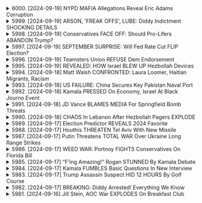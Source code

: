 <details>
<summary>6000. [2024-09-19] NYPD MAFIA Allegations Reveal Eric Adams Corruption</summary><br>

<a href="https://www.youtube.com/watch?v=UyU8vJWJ84A" target="_blank">
    <img src="https://img.youtube.com/vi/UyU8vJWJ84A/maxresdefault.jpg" 
        alt="[Youtube]" width="200">
</a>

# NYPD MAFIA Allegations Reveal Eric Adams Corruption

## 纽约地铁枪击事件及相关问题分析 - 总结要点

以下是对上述文字的简洁、客观总结，采用分段列点格式：

**一、事件概要：**

*   于布鲁克伦地铁站发生枪击事件，警方正在调查现场及武器（最初报告称现场移除一把刀，后续承认是两把不同的刀）。
*   事件引发对 NYPD 工作效率、信息披露及整体表现的讨论。

**二、核心议题：**

*   **纽约市警察部 (NYPD) 的问题：**
    *   缺乏经验和训练：许多警察年龄年轻（20岁出头），训练和教育不足，缺乏应对紧急情况的能力。
    *   沟通及信息披露：警方关于现场武器的信息存在矛盾，引发对透明度的质疑。
    *   训练和提升需求：呼吁参考德国警队的模式，加强训练和教育，提升整体素质。

*   **精神健康问题：**
    *   美国精神疾病患者得不到有效治愈，是引发暴力事件的重要因素。
    *   呼吁增加对精神卫生服务的支持和基础设施建设，包括提供长期住宿、药物治疗和复建设施的长期措施，而非仅依赖治安力量。

* **系统性问题**:
    *   美国的社会暴力等级居高不下，与其它发达国家有明显差异。
    *   缺乏经验的警员被派往陌生社区，加剧了其心理压力及应对能力不足的问题。
    *   缺乏有效的系统配合，导致类似事件频发，安全隐患巨大。

**三、观点与分析：**

*   该事件是一个多重问题相互交织的体现，包括警务系统、公共卫生、社会福利等。
*   仅依靠警力无法有效解决核心问题，需要系统性、全面的解决方案。
*   加强 NYPD 的训练和教育是必要的，但不能忽略社会问题和公共卫生。
*   加强对精神疾病患者的关注和支援是解决社会暴力问题的重要环节。

**四、总结**:

事件揭示了纽约市乃至整个美国面临的复杂社会问题。解决这些问题需要长期、系统性的努力，从加强警力培训、完善公共卫生服务到改善社会福利体系，多管齐下才有可能真正降低暴力发生率。
</details>

<details>
<summary>5999. [2024-09-19] ARSON, 'FREAK OFFS', LUBE: Diddy Indictment SHOCKING DETAILS</summary><br>

<a href="https://www.youtube.com/watch?v=FogosXDpu3c" target="_blank">
    <img src="https://img.youtube.com/vi/FogosXDpu3c/maxresdefault.jpg" 
        alt="[Youtube]" width="200">
</a>

# ARSON, 'FREAK OFFS', LUBE: Diddy Indictment SHOCKING DETAILS

以下是這篇文章的重點整理，以客觀且正式的用語呈現：

**一、案件概要及指控**

*   **指控對象：** 音樂產業大亨肖恩·“迪迪”·康姆斯 (Sean "Diddy" Combs)。
*   **指控內容：** 包括販毒、性交易、強迫、敲詐勒索以及參與跨國犯罪組織，該組織被稱作“Colm's Enterprise (コルムズ・エンタープライズ)”
*   **逮捕與起訴：** 康姆斯已遭逮捕並提出刑事指控，目前正在接受調查。

**二、主要證據與指控細節**

*   **“Freakoff (フリークオフ)”活動：** 指控康姆茲組織秘密活動，涉及多名女性，存在性侵犯，精神虐待，以及強制參與的行為。
*   **犯罪組織參與：** 康姆斯被指控作為犯罪組織的核心人物，參與性交易、販毒等非法活動。
*   **強迫與敲詐勒索：** 康姆斯被指控利用權勢脅迫受害者，並以勒索手段控制其行為。
*  **證據收集：** 聯邦調查人員從康姆斯住處搜查到大量影像資料，認為該影片有證據顯示康姆斯所涉嫌罪行。

**三、案件可能的法律影響與相關討論**

*   **共同犯罪：** 案件涉及多人參與，存在確定共同犯罪者的可能性，包括康姆斯的員工。
*   **受害者保護：** 保護受害者是案件處理的重點，需要確保受害者得到保護和支持。
* **司法交易：** 業界人士預測康姆斯有機會與政府達成司法交易，以換取減刑或避免入獄。
* **其他涉案名人：** 隨著調查深入，可能會有更多名人被牽連其中。

**四、名人反應與輿論**

*   **社交媒體反應：** 一些名人，如50 Cent和Drew Barrymore，對事件發表了看法；而Charlemagne de God也對事件提供了他的見解。
*   **公共觀點：** 公眾對案件的關注度高，社會對娛樂圈的道德問題和權力濫用表示擔憂。

**五、案件關注點**

*   **指控的有效性：** 檢方能否提供證據證明康姆斯所涉嫌的罪行。
*   **案件的法律進程：** 案件的定罪和量刑。
*   **對娛樂產業的影響：** 娛樂產業如何應對權力濫用和道德問題。
</details>

<details>
<summary>5998. [2024-09-19] Conservatives FACE OFF: Should Pro-Lifers ABANDON Trump?</summary><br>

<a href="https://www.youtube.com/watch?v=DY2gAJCuKP8" target="_blank">
    <img src="https://img.youtube.com/vi/DY2gAJCuKP8/maxresdefault.jpg" 
        alt="[Youtube]" width="200">
</a>

# Conservatives FACE OFF: Should Pro-Lifers ABANDON Trump?

## 節目重點整理：關於美國總統大選與生命倫理議題

本段內容為節目訪談，內容聚焦美國總統選舉中，與生命倫理議題相關的討論。整理如下：

**一、 對特朗普總統立場的反思與挑戰**

*   **政策轉變：** 近期特朗普總統在其政策立場上出現了明顯轉變，例如：支持以全國稅金資助體外受精、對墮胎藥的存取態度、以及淡化共和黨綱領中關於生命議題的立場。這些轉變與其以往的立場有所不同。
*   **選民的責任：** 訪談者認為，選民（尤其是生命議題支持者）有責任公開表達對這些政策轉變的不滿，並向特朗普總統施加壓力。
*   **投票策略的考量：** 訪談者提出一種觀點，認為如果選民在 primaries 時表現出強大的力量，這將鼓勵候選人傾聽他們的意見，並在總選舉中採取更符合其價值觀的立場。

**二、  共和黨在生命倫理議題上的權力平衡**

*   **預選的重要性:** 訪談者強調，共和黨在 primaries (初選) 階段展現力量才是關鍵，而非總選舉時期才考慮抵制投票。這體現了利用選舉過程影響候選人政策的策略。
*   **政治現實主義與妥協：**  節目討論到，政治運動在追求理想目標時，需要考慮社會現實和選民的接受度，完全堅持理想主義可能會導致更嚴重的政治孤立。
*   **歷史教訓：** 訪談者引用了奧巴馬時期「小姊妹會」的案例，提醒人們即使是看似溫和的政府，也可能在生命和宗教自由等問題上採取侵犯良心的政策。

**三、 關於選民策略及共和黨綱領**

*   **生命議題支持者的挑戰：**  訪談者提問，如果共和黨總統持續偏離生命倫理議題，生命議題支持者是否會失去其在 party 內部的權力。
*   **共和黨綱領的變化：**  節目指出，共和黨全國委員會（RNC）的綱領中，原本關於生命倫理的表述被顯著淡化，這令人擔憂。
*   **墮胎議題的定義：**  討論中涉及了「謀殺」的定義及其適用的州際差異，以及對於「生命」的價值觀的差異。

**四、  關於選民的行動呼籲**

*   **積極發聲的重要性：** 節目強調理論（在議題上）的生命倫理議題支持者有責任公開表達其立場，向政治家施加影響。 
*   **權益維護：** 鼓勵選民在 primaries 的時候，展現其力量以便影響候選人，維護其理念與價值觀。
*   **關注政策轉變：** 強調選民務必關注候選人及其政策的變化，並採取相應的行動。

總體而言，節目探討了美國總統選舉中生命倫理議題所面臨的挑戰和策略，強調了選民積極發聲、維護自身權益的重要性。
</details>

<details>
<summary>5997. [2024-09-19] SEPTEMBER SURPRISE: Will Fed Rate Cut FLIP Election?</summary><br>

<a href="https://www.youtube.com/watch?v=ulY65yw7JL4" target="_blank">
    <img src="https://img.youtube.com/vi/ulY65yw7JL4/maxresdefault.jpg" 
        alt="[Youtube]" width="200">
</a>

# SEPTEMBER SURPRISE: Will Fed Rate Cut FLIP Election?

## Breaking Points 對話重點摘要 (稅收、藥價議題)

以下為對話內容整理之重點，依議題分組，以條列式呈現：

**一、 稅務議題 (稅收減免與州別稅收政策)**

*   **鹽金稅(SALT)**: 美國共和黨傾向反對廢除鹽金稅上限，認為其有利於民主黨核心州的居民。對共和黨而言，維持現狀是種政治操作，因為他們認為對藍州課稅沒問題。
*   **州別稅收差異**:  重點在於共和黨不關心給予鹽金稅減免（對藍州幫助大），更著重於藥價控制。

**二、 處方藥價格控制**

*   **現行藥價政策**: 美國政府目前僅能為 Medicare 採購的前十種藥品進行價格協商，對於其他藥品則無法直接協商議價。藍十字藍盾等保險公司可協商議價，政府目前無法。
*   **藥價問題根源**: 強調儘管現行機制已有改善，但成效有限，仍有許多問題。美國藥價相較其他國家過高，而這些製藥公司的研究開發多受益於聯邦政府資助。
*   **藥品研究開發**:  製藥公司多以改良舊藥或探索高利潤的藥品，而非真正投入於新藥開發或攻克不治之症。
*   **政府角色**: 聯邦政府在藥品研究開發中扮演重要角色，但現行政策未能有效保障民眾獲得合理藥價。
*   **現行政策的不足**:  現行政策只允許針對購買數量最多的前十種藥品進行價格協商。應拓展到所有藥品。
*   **改革必要性**: 藥價高昂，許多藥品研究受益於聯邦政府的資金支持。美國的藥價相較於其他國家而言，是一個巨大的負擔。

**三、 關於共和黨的主要戰鬥預測**

*   **主要戰鬥點**: 預測美國在下任政府中將面臨稅收、藥價等爭議性議題的戰鬥。藥價問題，預計將比鹽金稅問題更重要。
*    **藥價優先**: 共和黨可能優先考慮藥價政策，而非鹽金稅減免。

**四、製藥公司與研究**

*   **研究資金**: 製藥公司在很大程度上依賴聯邦資金進行藥品研究。
*   **市場策略**: 製藥公司可能投入資金改進有利可圖的藥品，而不是開發新藥。
*   **專利延長**: 製藥企業可能通過改變劑量或給藥方式來延長藥物的專利期限。

**總結**:

本次對話重點關切美國的稅收政策、藥價問題和潛在的政治鬥爭。評論員預測藥價控制將成為重要的政治議題，共和黨可能將優先考慮此，並指出美國的藥價相較於其他國家過高，以及政府在藥品研究開發中扮演的角色。
</details>

<details>
<summary>5996. [2024-09-19] Teamsters Union REFUSE Dem Endorsement</summary><br>

<a href="https://www.youtube.com/watch?v=oSRiqiIJK18" target="_blank">
    <img src="https://img.youtube.com/vi/oSRiqiIJK18/maxresdefault.jpg" 
        alt="[Youtube]" width="200">
</a>

# Teamsters Union REFUSE Dem Endorsement

## 文章重點摘要

以下是針對文章內容的重點摘要，採用正式用語並以小節作歸納，採用條列式格式：

**一、 勞工聯盟的政治立場轉變**

*   **歷史性轉變：** 長達五、六十年來，國際卡車運輸隊伍工會(Teamsters)一向支持民主黨。此次該工會未支持民主黨，是一項歷史性事件。
*   **特朗普的態度：** 特朗普對此表示榮幸，並聲稱自己過去得到許多卡車司機的支持，並在過去選舉中獲得他們的青睞。
*   **政治影響：**勞工聯盟不再自動支持某黨派，此舉可能對未來政局產生重要影響。

**二、 轉變的原因：階級動力與投票模式**

*   **白人藍領勞工投票傾向：**文章重點探討白人藍領勞工（特別是非大學學歷者）的投票傾向，他們更可能偏離傳統的民主黨支持。
*   **階級差異：**有經濟影響力的上層階級(如醫生、護士等)在投票時支持共和黨的情況愈來愈普遍。這代表政治歸屬正在受經濟階層的影響。
*   **勞工聯盟的內部構成：**文章分析了勞工聯盟內部白人藍領工人比例和學歷對於政治立場的影響。

**三、 未來選舉策略分析**

*   **共和黨的機會：**共和黨可以在白人藍領勞工集中的勞工聯盟找到擴大選民基礎的機會。
*   **特朗普的策略：**特朗普過去對勞工聯盟的態度以及與某些工會領導人物的摩擦，可能成為未來策略部署的考量。
*   **民主黨的調整：**民主黨可能需要重新思考如何吸引白人藍領勞工的選票。

**四、 對政治議題的影響**
*   **Sol tax 的爭議：**Sol tax 是美國一項有爭議的稅收政策，本文探討了特朗普與民主黨對此的態度。
*  **工會議題：**特朗普與伊隆· 馬斯克就罷工勞工的冷漠態度，以及特朗普過去對工會的態度。

**五、 總體結論**

*   **政治格局的轉變：**本文強調了隨著選民偏好的改變，美國的政治格局正發生變化。
*   **階級和種族因素：**階級和種族因素在影響選民投票行為方面，扮演著日益重要的角色。
*   **未來選舉的挑戰：**各政黨在未來選舉中，都需要應對新的挑戰，並調整策略以吸引選民的支持。
</details>

<details>
<summary>5995. [2024-09-19] REVEALED: HOW Israel BLEW UP Hezbollah Devices</summary><br>

<a href="https://www.youtube.com/watch?v=GduWSzQFi6Q" target="_blank">
    <img src="https://img.youtube.com/vi/GduWSzQFi6Q/maxresdefault.jpg" 
        alt="[Youtube]" width="200">
</a>

# REVEALED: HOW Israel BLEW UP Hezbollah Devices

## 分析重點整理：現代戰爭與供應鏈安全

**一、戰爭情勢與技術發展**

*   **新型戰爭形式:** 敘利亞及烏克蘭戰爭中，針對敵方能源基礎設施的攻擊頻繁。目前黎巴嫩真主黨(希茲bollah)使用污染的物資，在供應鏈中分散炸彈，造成無差別傷亡。
*   **技術普及化:** 傳統戰爭武器發展出微型化，如無人機、廉價市售的爆破裝置，易於取得且具備隨機性攻擊能力。
*   **資訊傳播:** 戰爭過程和傷亡狀況，透過4K高畫質影片即時傳播，加劇戰爭殘酷性的呈現。

**二、供應鏈安全風險**

*   **供應鏈漏洞:** 破壞敵方供應鏈已成為戰爭的新手段，將爆炸裝置混入食品、水等物品中。這會造成廣泛性但不明目標的攻擊，對無辜民眾造成威脅。
*   **國內外供應鏈風險:** 美國對外依存輸出物資，因此國內外供應鏈同樣有被攻擊的風險。即使是美國自身的軍隊物資，也都可能透過遠距離採購被混入危險物品。
*   **定義挑戰:** 針對目標的合法性討論複雜，在技術角度上，難以定義哪些人屬於可以攻擊的對象。

**三、潛在風險評估**

*   **美國的脆弱性:** 美國對供應鏈過度依賴，缺乏有效的防護機制。
*   **恐懼與擔憂:** 專家認為，此種攻擊手法已打開潘朵拉的盒子，潛在風險極高。
*   **國際反應與責任歸屬:** 國際社會對此種攻擊行為可能不採取行動，或缺乏明確的譴責。

**四、資訊傳播與責任究責**

*   **媒體炒作與鼓動:** 部分人士可能讚揚此類攻擊行為，或缺乏對無辜受害者的同情。
*   **呼籲責任與行動:** 專家呼籲政府採取行動，追究責任歸屬，保護國內外的供應鏈安全。
*   **獨立媒體的重要性:** 支持獨立媒體，提供客觀公正的資訊，避免被操控和誤導。

**五、專家觀點與呼籲**

* 專家認為此行為是打開潘朵拉盒子，潛在風險極高
* 呼籲政府採取行動，追究責任歸屬，保護國內外的供應鏈安全，避免此類行為進一步發生。
* 鼓勵大家支持獨立媒體，以獲取客觀公正的資訊，避免被操控和誤導。
</details>

<details>
<summary>5994. [2024-09-18] Matt Walsh CONFRONTED: Laura Loomer, Haitian Migrants, Racism</summary><br>

<a href="https://www.youtube.com/watch?v=tUEhx6QD-0w" target="_blank">
    <img src="https://img.youtube.com/vi/tUEhx6QD-0w/maxresdefault.jpg" 
        alt="[Youtube]" width="200">
</a>

# Matt Walsh CONFRONTED: Laura Loomer, Haitian Migrants, Racism

## 對話重點摘要：系統性的不平等與隱性偏差

**主題:** 此對話探究系統性的不平等，尤其著重於貸款申請、代際財富差異，及隱性偏差可能在經濟決策中產生的影響。

**主要論點:**

*   **系統性問題與階級:** 對話核心在於探討即使在擁有良好信用評分與高收入的情況下，黑人貸款申請人仍可能面臨較高利率，這顯示出系統性的不平等。
*   **代際財富差異:** 黑人家庭往往缺乏白人家庭擁有的世代財富，例如援助孩子支付學費或支付頭期款金的能力。這種差異在經濟上放大了不平等。
*   **隱性偏差在貸款申請中的作用:** 即使銀行聲稱只關心資金，貸款官員仍然可能受到隱性偏見的影響，這導致對特定人群做出假設。銀行可能基於階級假設，認為貸款申請人來自低所得地區或面臨經濟困難。
*   **階級與族群的交織:** 對話強調，貧困的白人也可能面臨歧視，尤其是在貸款申請中。銀行可能對「白人垃圾」 (通常指居住在拖車裡的人) 的印象抱有偏見，並以懷疑的態度對待他們的申請。
*   **研究的可靠性:** 對話承認一些研究表明黑人貸款申請人確實面臨更高的利率，但同時也強調在評估這些研究的可靠性時需要謹慎。
*   **銀行利益:** 儘管如此，銀行在財務利益的驅使下，主要關心的是還款能力。這意味著他們可能會基於對風險的評估，對某些群體做出假設。

**關鍵論點與反駁:**

*   **系統性問題 vs. 階級問題:** 與論點相反，對話探討了階級因素與種族歧視的交織，指出即使在相同收入和信用評分的情況下，種族因素仍可能影響貸款利率。
*   **隱性偏見與銀行利潤:** 儘管銀行聲稱只關心資金，但討論強調了隱性偏見如何在決策過程中發揮作用，導致不公平的結果。

**總結:**

這次對話深入探討了系統性不平等與隱性偏見在金融系統中可能造成的影響。 它突出了解決這些問題的複雜性，以及在制定公平的經濟政策時考量歷史和社會因素的重要性。
</details>

<details>
<summary>5993. [2024-09-18] US FAILURE: China Secures Key Pakistan Naval Port</summary><br>

<a href="https://www.youtube.com/watch?v=xV1yBeo-oPU" target="_blank">
    <img src="https://img.youtube.com/vi/xV1yBeo-oPU/maxresdefault.jpg" 
        alt="[Youtube]" width="200">
</a>

# US FAILURE: China Secures Key Pakistan Naval Port

## 巴基斯坦、中國與中東地緣政治：重點整理

以下為基於錄音片段之內容整理，以客觀、正式用語呈現。

**一、巴基斯坦的經濟與地緣政治困境**

*   **精英階層資金流向**: 巴基斯坦精英階層將非法所得儲存于美國，此舉使其受制於美國制裁威脅。
*   **對美國依賴**: 巴基斯坦精英階層與美國緊密聯繫，一方面希望維護自身财富，另一方面也間接使巴基斯坦受制於美國政策。
*   **中國借貸及影響力擴張**: 巴基斯坦欠中國大量債務，中國藉此擴大在巴基斯坦的影響力，但巴基斯坦精英階層也擔心無法履行債務義務。
*   **瓜達爾港的戰略重要性**: 瓜達爾港（由中國投資）具重要戰略地位，但巴基斯坦與中國之間對於港口管理的權力分配存在緊張關係。

**二、中國的外交政策與在地緣政治的角色**

*   **在中東的影響力擴張**:  中國透過基礎設施建設、借貸及貿易等方式擴大在中東的影響力。
*   **對以色列的政策轉變**: 随着以哈战争，中國與以色列保持距離，原因在于中國已覺察到過度親近以色列會影響其在全球範圍內的道路建設的推廣。
*   **與Brics國家聯繫**:  中國與南半球及金砖國家建立聯繫，旨在推動多極化的世界秩序，並降低對美國的依賴。
*   **多極化與中國的崛起**: 中國將自身崛起視為多極化趨勢的一部分，旨在為發展中國家提供更多選擇，並挑戰美國的主導地位。

**三、巴基斯坦內政和外交的矛盾**

*   **與以色列的關係**: 巴基斯坦公然批評以色列，但情報部門（ISI）與以色列保持良好關係。
*   **政治人物的立場**: 前總理伊姆蘭·汗批評以色列，但目前被囚禁，無法公開表達立場。
*   **內政對外交政策的干擾**: 巴基斯坦內政的動盪對其外交政策產生干擾，使其難以採取一致的立場。

**四、以哈戰爭對全球及地區地緣政治的影響**

*   **巴基斯坦在中東的角色**: 巴基斯坦在以哈紛争中扮演複雜的角色，兼具與各方的關係，以及國內政治考量。
*   **全球多極化趨勢加速**: 以哈戰爭凸顯了全球多極化趨勢，促使各國重新評估其外交政策和戰略聯盟。

**五、資訊流通與审查的挑戰**

*  **巴基斯坦國內的审查**: 巴基斯坦的审查制度阻碍了資訊的自由流通，使许多民眾無法訪問獨立媒體和客觀報導。
*  **VPN的使用**: 巴基斯坦的民眾普遍使用VPN等工具繞過审查制度，獲取被封鎖的資訊。
</details>

<details>
<summary>5992. [2024-09-18] Kamala PRESSED On Economy, Israel At Black Journo Event</summary><br>

<a href="https://www.youtube.com/watch?v=Cy-lv58delY" target="_blank">
    <img src="https://img.youtube.com/vi/Cy-lv58delY/maxresdefault.jpg" 
        alt="[Youtube]" width="200">
</a>

# Kamala PRESSED On Economy, Israel At Black Journo Event

## 文本要點整理

以下是從提供的文本中提取的要點，以條列式、小節整理如下：

**一、 政治立場與批評**

*   **卡玛拉·哈里斯的政策立场：** 对哈里斯的政策，特别是关于以巴冲突的立场提出了严厉的批评。认为她在言辞上摇摆不定，既表达亲以色列的立场，又同时表达亲巴勒斯坦的立场。批评其言论是虚伪的政治姿态。
*   **对哈里斯的质疑：** 指责哈里斯要么撒谎，要么软弱无能，未能有效推动其所声称的政策目标。
*   **对拜登政府的批评：**  认为拜登政府的政策支持率仅有20%，哈里斯未能从该政策中脱身。 指责政府对以巴冲突的处理方式是失败的，并且哈里斯对现状感到满意。

**二、 以巴冲突相关政策与行动**

*   **武器供应与战略：** 指责哈里斯政府继续向以色列提供武器，使得冲突持续。
*   **2000磅炸弹的使用：** 特别提及了哈里斯政府限制使用2000磅炸弹的行为，认为虽然一度限制了使用，但随后又恢复，造成了重大人员伤亡。
*   **停战的政治化：** 指出民主党在停战问题上的立场主要是为了在政治上显得积极，而不是真正寻求冲突的解决。
*   **拜登政府的时限承诺：**  提及拜登政府此前关于在特定期限（如年末、11月）达成协议的承诺，但至今未果。

**三、政治战术与宣传**

*   **停战议题的操作：** 认为民主党将停战议题作为政治工具，试图通过支持停战来塑造积极的形象。
*   **宣传模式的质疑：** 认为拜登政府的宣传方式带有虚假性质，比如在承诺时限后未能实现目标。

總而言之，文本主要針對美國執政團隊的政策、策略和言論，尤其是关于以巴衝突的政策，給予了强硬的批評，並質疑其真實性和有效性。
</details>

<details>
<summary>5991. [2024-09-18] JD Vance BLAMES MEDIA For Springfield Bomb Threats</summary><br>

<a href="https://www.youtube.com/watch?v=4Zdq_TeNxGU" target="_blank">
    <img src="https://img.youtube.com/vi/4Zdq_TeNxGU/maxresdefault.jpg" 
        alt="[Youtube]" width="200">
</a>

# JD Vance BLAMES MEDIA For Springfield Bomb Threats

以下是根據您提供的文字內容整理的重點摘要：

**I. 媒體所有權集中與當地新聞的萎縮**

*   **所有權集中：** 強大的企業如 Cox Enterprises 與 Prince Publications 正在整合當地媒體，導致媒體所有權集中。
*   **員工削減：** 整合過程伴隨著大量裁員，降低了當地新聞報導的能力。
*   **新聞內容同質化：** 企業控制下的媒體傾向於提供統一且缺乏特定當地色彩的新聞內容。
*   **寡頭政治的影響：** 媒體集中使得媒體報導受到少數企業或政治勢力的影響。

**II. 關於選舉干預與言論自由的辯論**

*   **對選舉干預的回應：** 有人主張應起訴試圖影響選舉結果的個人和組織 (包括美國公民)。
*   **言論自由與懲罰：** 辯論的焦點集中在何種程度上的言 論可以被處罰，以及如何在保護言論自由和打擊惡意言論之間取得平衡。
*   **對俄羅斯干預的擔憂：** 許多評論員擔心來自俄羅斯和其他敵對國家的干預活動，以及這些活動對美國民主的潛在危害。
*    **言論的刑事訴訟：** 有人建議對散布錯誤信息或宣傳性內容的個人提出刑事指控。

**III. 關於虛假信息和言論管制**

*   **虛假信息的危害：** 評論員承認虛假信息是一種認真的問題，可能對個人和社會造成損害。
*   **言論自由的平衡：** 在自由社會中，必須在保護言論自由和打擊惡意言論之間取得平衡。
*   **虛假信息與懲罰：** 在言論自由的框架內，確定哪些言論可以被處罰，以及如何有效打擊虛假信息是個挑戰。
*   **虛假信息的溯源：** 對俄羅斯可能發起的虛假信息進行調查分析與追溯溯源。

**IV. 媒體所有權集中與政治影響的關聯**

*   **寡頭政治影響：** 媒體集中可能會使少數企業或政治勢力操控媒體報導，影響公眾輿論。
*   **地方新聞的衰落：** 地方新聞媒體的縮減會削弱地方社區對當地事務的監督，降低政府的透明度與責任感。
*   **政治影響對地方新聞發展造成的阻礙：** 由於少數企業或政治勢力掌握了媒體資源，地方新聞的發展受到限制，無法充分反映當地居民的需求與願望。
*   **媒體報導的政治傾向：** 集中控制下的媒體可能會偏向於支持特定的政治立場，影響公眾的認知和判斷。
</details>

<details>
<summary>5990. [2024-09-18] CHAOS In Lebanon After Hezbollah Pagers EXPLODE</summary><br>

<a href="https://www.youtube.com/watch?v=Urx0r-kS77Q" target="_blank">
    <img src="https://img.youtube.com/vi/Urx0r-kS77Q/maxresdefault.jpg" 
        alt="[Youtube]" width="200">
</a>

# CHAOS In Lebanon After Hezbollah Pagers EXPLODE

## 對話重點摘要與分析

此對話涵蓋以巴衝突、相關勢力動向、可能的衝突未來，以及各方立場等複雜議題。以下為重點整理：

**一、地緣政治與勢力動向**

*   **涉及勢力：** 以色列、哈馬斯、胡塞武裝（也門）、希bollah（黎巴嫩）、伊拉克民兵，以及伊朗等。
*   **伊朗的角色：** 間接影響區域情勢。
*   **各勢力關注點：**
    *   以色列：持續在巴勒斯坦佔領區進行軍事行動。
    *   哈馬斯：拒絕與以色列和解，並威脅若停戰無果，將與其他武裝團體繼續戰鬥，直至將以色列完全逐出該地區。
    *   其他武裝：胡塞武裝、希bollah、伊拉克民兵等，可能持續與以色列對峙。

**二、衝突根源與長期展望**

*   **核心矛盾：** 巴勒斯坦人民長期受到以色列佔領，缺乏政治和經濟自主權。
*   **停戰僵局：** 缺乏真正的信任，停戰協議難以達成，且容易被違反。
*   **長期衝突：** 衝突可能持續不斷，除非有根本性的變更。
*   **人口流動：** 以色列人有其他國家護照可供選擇，可以遷移，但巴勒斯坦人民則沒有，只能留在原地承受戰火。

**三、人道主義危機**

*   **嬰幼兒死亡率：** 衝突導致大量平民傷亡，每天約有兩名嬰兒死亡。
*   **傷亡統計：** 已確認超過四萬人傷亡，其中約三萬四千人的姓名、身分證字號、年齡、生日和性別等資訊已收集整理。
*   **資料準確性：** 統計資料可能存在錯誤，但已盡力更新和修正。

**四、各方意識形態差異**

*   **以色列觀點：** 認為以色列人是該地區的原住民，可以選擇遷移至其他國家生活。
*   **巴勒斯坦觀點：** 認為巴勒斯坦人民是該地區的原住民，沒有地方可去，只能留在原地奮鬥。
*   **哈馬斯立場：** 雖然哈馬斯曾經支持雙國方案，但在目前的局勢下，強調若停戰無果，將採取消耗戰策略。

**五、對未來停戰的悲觀預期**

*   **缺乏信任：** 雙方對停戰協議的信任度低，停戰難以持續。
*   **消耗戰風險：** 無停戰協議下，衝突可能演變成長期消耗戰，加劇人道主義危機。

總體來說，此對話呈現了以巴衝突的複雜性、長期性與人道災難，以及雙方立場的巨大差異。停戰與和平解決方案似乎仍然遙遠。
</details>

<details>
<summary>5989. [2024-09-17] Election Predictor REVEALS 2024 Favorite</summary><br>

<a href="https://www.youtube.com/watch?v=adOmutDMB8o" target="_blank">
    <img src="https://img.youtube.com/vi/adOmutDMB8o/maxresdefault.jpg" 
        alt="[Youtube]" width="200">
</a>

# Election Predictor REVEALS 2024 Favorite

## 焦點互動重點摘要：羅根·派波爾訪談重點整理

以下是根據提供文本整理的羅根·派波爾訪談重點摘要，以小節和條列式呈現，盡量使用嚴謹用語：

**一、民調修正及偏誤討論 (Poll Correction and Biases)**

*   **2022年中選情分析:** 2022年中選民調普遍高估了民主黨的支持度，主要是因為低估了年輕人的投票率。
*   **民調機構的自我修正:** 在過去兩屆總統選舉後（2016和2020），民調機構傾向於過度修正數據，以避免再次低估共和黨支持者。
*   **潛藏的結構性偏誤：**
    *   **資本主義誘因:** 民調機構存在追求精準度和追求特定敘事的利益衝突。某些機構可能優先塑造有利於共和黨的敘事，而非追求客觀性。
    *   **黨派動員下的影響:** 黨派立场的有志選民的影響可能增加模型偏差。
    *   **內部民調偏誤：** 選舉 अभियान會使用民調來集資，或在廣告中宣傳特定結果，而非反映真實民意。

**二、民調偏誤的結構性問題 (Structural Issues in Poll Bias)**

*  **樣本偏差:** 年長民主黨選民過度代表於傳統民調樣本中，造成結果的偏誤。
*   **民調技術發展:** 派波爾提提到需要增加對黨派動機選民的懲罰，並且持續完善民調的樣本代表性。（樣本偏差）
*   **樣本選擇與資料可靠性:** 內部民調常因其目的性（集資或廣告用）而產生偏誤，其真實性難以驗證。

**三、模型假設與數據解讀 (Model Assumptions and Data Interpretation)**

*   **數據來源的多元性:** 派波爾強調，需要考量來自不同來源（例如州內民調、全國民調）的數據，並對其進行嚴謹的分析。
*   **考量政治誘因:** 派波爾呼籲對民調機構的政治和財政誘因保持警惕，以避免對數據解讀產生偏誤。
*   **考量特定敘事的影響：** 政治勢力可能利用民調結果塑造特定敘事，影響輿論。

**四、模型考量要素 (Model Consideration Factors)**

*   **年輕選民的投票率:**  估計年輕選民的投票率對於模型的準確性至關重要。
*   **白人藍領工人**:  過去的選舉中，白人藍領工人階層的投票傾向對於選情有重要影響。
*   **樣本代表性**: 建立具有代表性的樣本至關重要，需要特別注意不同人口群體的抽樣比例，以確保民調結果的準確性。

**五、對其他模型(如 Nate Silver)的分析**

*  Nate Silver (538)的模型可能會因為過度依賴傾向共和黨的民調而產生偏差。



總結: 羅根·派波爾在訪談中強調了在民調分析和選舉預測中，必須嚴格考驗數據來源，評估潛在的偏差和政治影響，才能做出準確的判斷。 除了技術層面的修正，還需要深入理解潛在的利益衝突和政治動機，才能對數據進行更全面的評估與分析。
</details>

<details>
<summary>5988. [2024-09-17] Houthis THREATEN Tel Aviv With New Missile</summary><br>

<a href="https://www.youtube.com/watch?v=YScW-oeD6iY" target="_blank">
    <img src="https://img.youtube.com/vi/YScW-oeD6iY/maxresdefault.jpg" 
        alt="[Youtube]" width="200">
</a>

# Houthis THREATEN Tel Aviv With New Missile

以下是針對上述文字內容的重點整理，著重於客觀事實呈現，並以小節及條列格式整理：

**一. 針對葉門及以色列局勢的分析**

*   **胡塞組織及以色列衝突**: 討論重點集中在胡塞組織 (Yemen's Houthi's) 對以色列的襲擊，以及對此美國的回應。
*   **美國干預立場**: 美國總統拜登政府，對中東地區衝突的立場，被認為是支持以色列，並且持續提供軍事援助和武器。
*   **葉門局勢惡化**: 分析指出，美國等國對中東地區衝突的支持，導致局勢持續惡化，出現道德和國家安全隱憂。
*   **停火協議困境**: 儘管有停火協議的談判，但由於各方態度及實際行動，協議難以達成，停火可能性低。

**二. 以色列與黎巴嫩局勢之趨勢**

*   **以色列擴大攻勢**: 以色列計畫擴大對黎巴嫩真主黨（Hezbollah）的攻勢，目標包括徹底摧毀真主黨。
*   **美國反對擴大攻勢**: 美國政府已明確表示反對以色列擴大攻勢，但未能有效阻止。
*   **以色列與真主黨對峙**: 以色列與真主黨在黎巴嫩南部邊境持續發生衝突，局勢緊張。
*   **美國援助持續**: 儘管反對擴大攻勢，美國仍然持續向以色列提供軍事援助。

**三. 對美國政策及策略之評估**

*   **政策矛盾**: 美國在處理以巴衝突上存在政策矛盾，一方面反對擴大衝突，一方面仍然支持以色列的軍事活動。
*   **缺乏有效阻止**: 美國未能有效阻止以色列擴大對黎巴嫩的攻勢。
*   **援助武器問題**: 美國持續向以色列提供用於衝突的武器，引起質疑。
*   **長期影響**: 指出目前衝突可能產生長期影響，美國的政治指導者缺乏抑制局勢惡化意願。

**四. 討論的重點及觀點**

*   **對拜登政府的批評**: 質疑拜登政府在處理中東衝突上的立場和策略。
*   **呼籲停止援助武器**: 呼籲美國停止向以色列提供武器，以抑制衝突的升級。
*   **關注人道主義危機**: 強調中東地區衝突造成的人道主義危機，以及美國的責任。
*   **對衝突長期影響的擔憂**: 擔憂衝突的長期影響，以及美國未能有效處理局勢惡化的後果。
*   **獨立媒體重要性**: 強調獨立媒體的重要性，呼籲大家支持獨立媒體的發展。
*   **衝突持續惡化**: 在經過十月七日的事件後，地區衝突持續惡化。

**總結**:

上述內容以評論者的觀點呈現，強調了美國在中東地區衝突中的雙重標準和對局勢的影響。評論者質疑美國政府的政策，認為美國未能有效處理局勢，且不斷援助武器，導致衝突不斷升級。
</details>

<details>
<summary>5987. [2024-09-17] Putin Threatens TOTAL WAR Over Ukraine Long Range Strikes</summary><br>

<a href="https://www.youtube.com/watch?v=mp1ponQi01s" target="_blank">
    <img src="https://img.youtube.com/vi/mp1ponQi01s/maxresdefault.jpg" 
        alt="[Youtube]" width="200">
</a>

# Putin Threatens TOTAL WAR Over Ukraine Long Range Strikes

## 對烏克蘭衝突的重點整理 (基於提供的文本)

**一、衝突升級的風險與地緣政治影響：**

*   **武器限制的放鬆：** 美國似乎正放寬對烏克蘭使用的武器限制，允許其使用射程更遠的導彈攻擊俄羅斯國內，導致普京暗示這可能構成與北約的戰爭狀態。
*   **普京的回應：** 普京將此事視為潛在的戰爭行為，並暗示俄羅斯可能會以某種形式做出回應。
*   **戰事及人口影響：** 長期戰事對烏克蘭人口造成災難性影響。人口不斷減少，導致長期來看對俄羅斯更有利。

**二、烏克蘭國內民意及和平談判：**

*   **民意變化：** 儘管仍然有相當數量的烏克蘭人支持「解放一切領土」，但尋求通過與俄羅斯談判以達成和平的人正在增加，目前佔受訪者人口的 43%。
*   **呼籲和平：** 民意調查顯示，烏克蘭社會的呼聲正在轉向和平談判，以避免持續的人口損失和國家衰弱。

**三、美國的困境與政策：**

*   **拜登政府的立場：** 美國政府似乎將對烏克蘭的支持視為一種宗教信仰，不願意進行可能導致和平的妥協。
*   **政治考量：**拜登的跛腳地位以及與之相關的政治考量，使其難以推動和平進程。
*   **長期策略:** 將問題懸而未決的長期策略，是美國未來可能採取的策略，無論由誰來接管政府。

**四、對未來衝突走向的判斷：**

*   **持續衝突的風險：** 如果美國不採取積極行動推動和平談判，衝突很可能會持續，這對烏克蘭構成存在風險。
*   **人口危機：**人口減少對烏克蘭的長遠影響將是巨大的，這對其國家生存構成威脅。
*   **戰鬥的動機：** 支持衝突的個人從衝突中獲利，而尋求和平的人沒有從和平中受益。

**五、其他問題：**

*   **西俄尼主義：** 內容中提到了西俄尼主義。

**總體而言：** 該文本強調了烏克蘭衝突升級的風險，並探討美國在追求和平談判中遇到的困境。文本警告說，持續的衝突將對烏克蘭造成災難性後果，並呼籲尋求和平解決方案。
</details>

<details>
<summary>5986. [2024-09-17] WEED WAR: Portnoy FIGHTS Conservatives On Florida Bill</summary><br>

<a href="https://www.youtube.com/watch?v=ev75HOQ_sc8" target="_blank">
    <img src="https://img.youtube.com/vi/ev75HOQ_sc8/maxresdefault.jpg" 
        alt="[Youtube]" width="200">
</a>

# WEED WAR: Portnoy FIGHTS Conservatives On Florida Bill

## ポルトとヴァンズに関する論点整理：

本稿は、政治的思想的立場は相反しながらも、同じ政権に存在するポルトとヴァンズについて言及しています。

### I. ポルトとヴァンズの政治的立場

*   **ポルト:** 文化戦争に焦点を当て、特にポルノ反対を重視し、出生率向上を目標としています。政策よりも文化的な影響力を重視し、宗教的な社会を志向しているようです。
*   **ヴァンズ:** 家族を中心とすること、結婚からの離脱を困難にすること等について議論しています。具体的な政策よりも、文化的目標達成を優先する傾向があると言われています。

### II. 政策と文化に対する姿勢

*   **政策軽視の可能性:** ポルトは政策よりも文化的な影響力を重視し、具体的な政策を詳細化することに消極的である可能性があります。この背景には、共和党内での反発を避ける意図があると指摘されています。
*   **文化重視の戦略:** ポルトは、文化的な影響力を通じて、自身の志向する社会を実現しようと試みる戦略をとっていると考えられています。具体的な政策よりも、文化的な変化を通じて、目標達成を目指している可能性があります。

### III. 共和党内での立場と影響力

*   **共和党内での力関係:** 共和党内での減税と雇用に関する法律の策定時期や資金調達に関して、意見の対立が生じる可能性があるとされています。
*   **党内での影響力:** 共和党内での力関係や、ヴァンズのような人物がホワイトハウスにいる場合の、政策面での影響力が注目されています。

### IV. 注目点

*   **相反する政治的立場:** ポルトとヴァンズは政治的な立場は正反対でありながらも、今日の政権において同盟関係を築いているという点が注目に値します。
*   **党内の多様性:** 今回の現象は、共和党内の多様性と、相互の妥協によって、異質な存在が同盟関係を築く可能性を示唆しています。

### V. その他

*   ポルトとヴァンズのスタッフの質の高さが指摘されています（マット・グラシアスからの見解）。
*   ドナルド・トランプからの学びは、党内での立場を確立し、意見の衝突を避ける上で役立っていると分析されています。
</details>

<details>
<summary>5985. [2024-09-17] “F’ing Amazing!” Rogan STUNNED By Kamala Debate</summary><br>

<a href="https://www.youtube.com/watch?v=fNl2X-ydvFE" target="_blank">
    <img src="https://img.youtube.com/vi/fNl2X-ydvFE/maxresdefault.jpg" 
        alt="[Youtube]" width="200">
</a>

# “F’ing Amazing!” Rogan STUNNED By Kamala Debate

## 對話重點概要：對特朗普總統競選及政治格局分析

**I. 政治情勢的判斷與特朗普總統的特點:**

*   **競選策略及性格:** 談話者認為特朗普總統在2016年成功地掌握了直接訴諸選民、信任個人直覺，及圍繞忠誠團隊打造政治力量的策略。然而，他認為，這些策略在2020年由於1月6日事件而受到影響。
*   **選民熱情及基本問題：** 核心議題是美國人民對經濟及重要問題的看法，而非總統個人的魅力。談話者認為特朗普總統未能強調其經濟政策，而未能有效與選民溝通。
*   **對手比較：** 相比2016年與備受批評的克林頓夫人競選，這次選舉的對手較為人氣高，卡瑪拉·哈里斯的好感度相對穩定。
*   **拜登總統的競選策略：** 拜登總統在2020年的競選重點在於激發反特朗普情緒，而非自身政策，這也使其在選情中佔據優勢。
*   **政治記錄的評估：** 談話者認為，除了2016年，特朗普總統的政治成就相對有限。

**II. 競選策略的關鍵變化與影響：**

*   **選民情緒與動機：** 2016年，選民的投票動機更多是基於反建制情緒，而如今的選民可能更加關心經濟及實際問題。
*   **競選活動風格的轉變：** 拜登總統在2020年的競選活動相對較少，並以疫情為藉口減少公開露面，可能掩蓋了他的某些身體狀況。
*   **重要議題的關注點：** 談話者強調了經濟政策及其對選民的影響，認為特朗普總統未能有效闡述其經濟願景。

**III. 政治態度的轉變及未來預測：**

*   **對特朗普總統的重新評估：** 談話者表示，他正在重新評估特朗普總統作為政治家的能力。
*   **對未來政治局勢的展望：** 他認為，特朗普總統的策略可能會重演，但也有可能面臨失敗。

**IV. 結語:**

*   鼓勵觀眾訂閱頻道和支持獨立媒體，以獲取更多節目內容。
*   強調了獨立媒體在促進公開討論和提供資訊方面的重要性。
</details>

<details>
<summary>5984. [2024-09-17] Kamala FUMBLES Basic Questions In New Interview</summary><br>

<a href="https://www.youtube.com/watch?v=7dFDZK24PPk" target="_blank">
    <img src="https://img.youtube.com/vi/7dFDZK24PPk/maxresdefault.jpg" 
        alt="[Youtube]" width="200">
</a>

# Kamala FUMBLES Basic Questions In New Interview

## 針對錄音檔內容重點整理

以下針對錄音檔內容進行條列式、客觀的重點整理，並以小節方式呈現：

**I. 卡瑪拉·哈里斯競選策略分析**

*   **避開媒體接觸：** 目前哈里斯競選團隊採取減少新聞媒體接觸的策略，避免在高壓環境下頻繁回應批判性問題。
*   **親和性宣傳與集會：** 傾向於選擇較為輕鬆的場合（如與奧普拉·文芙禮的直播集會和區域新聞訪談）以展現親和力，並且在這些場合使用講稿以確保穩定表現。
*   **策略性討論會表現：** 首次的總統候選人辯論（預計）被視為哈里斯改善聲勢的機會，並期望能在第二次的辯論中維持優勢。
*   **風險分析：** 雖然初步民調顯示哈里斯在部分關鍵州擁有部分領勢，但長期而言，過度依賴迴避戰術可能暴露其在總統職務上的弱點。
*   **與特朗普的對比：** 指出在辯論中，卡瑪拉·哈里斯需要展現與特朗普截然不同的風格，需要有效地說明政策立場與願景，而非僅僅迴避提問。

**II. 總統職務風險與媒體接觸**

*   **避免媒體風險：** 錄音檔指出，任何總統候選人（包含哈里斯）都會面臨媒體的強烈檢視。即使是總統職務上，也很難完全避免媒體的接觸與質詢。
*   **潛在政治危機：** 錄音檔推測，即使總統候選人試圖遠離媒體，也可能發生意外事件（如健康問題或突發狀況）而被迫公開說明，增加政治危機的風險。
*   **媒體不可避免性：** 即使總統盡力遠離媒體，在處理國際事務或面對突發事件時，仍然需要與記者互動並接受公眾監督。

**III. 民意調查與選情分析**

*   **初步民調趨勢：** 根據目前的民調資料顯示，卡瑪拉·哈里斯在部分關鍵州（例如賓夕法尼亞州）略微領先。
*   **勝選策略推估：** 卡瑪拉·哈里斯的勝選策略將依賴其在特定州的領先優勢，並藉由親和性宣傳和精準的政策溝通來擴大支持層。

**IV. 總體評估**

*   **哈里斯的長與短：** 卡瑪拉·哈里斯的競選策略突顯了其作為候選人的優勢（親和力、清晰的政策定位）和劣勢（迴避戰術、可能暴露的脆弱性）。
*   **可能潛在挑戰：** 在擔任總統職務上，哈里斯可能面臨媒體檢測的壓力、突發危機的挑戰，以及維護公眾信心的困難。

**V. 節目的宣傳與呼籲**

*   **節目收看與支持：** 呼籲觀眾通過點贊、評論和訂閱等方式支持節目。
*   **獨立媒體的發展：** 鼓勵觀眾通過「breakingpoints tocom」網站訪問完整節目並支持獨立媒體的發展。
</details>

<details>
<summary>5983. [2024-09-17] Trump Assassin Suspect HID 12 HOURS By Golf Course</summary><br>

<a href="https://www.youtube.com/watch?v=saa-9YFrL2g" target="_blank">
    <img src="https://img.youtube.com/vi/saa-9YFrL2g/maxresdefault.jpg" 
        alt="[Youtube]" width="200">
</a>

# Trump Assassin Suspect HID 12 HOURS By Golf Course

## 針對影片內容之重點摘要：針對襲擊前總統特朗普事件的分析與安全威脅評估

**核心概要：** 影片分析一名男子入侵前總統特朗普住所，並深入探討了潛在的安全漏洞、情報失靈、以及對現任與前任重要人物的保護挑戰。

**一. 襲擊事件細節及嫌疑人背景**

*   **事件描述：** 一名嫌疑人試圖闖入特朗普位於佛羅里達州海湖莊園的住所。
*   **嫌疑人背景：** 該嫌疑人與烏克蘭戰事相關，曾表達對特朗普的敵意。
*   **情報失靈：** 事先存在關於此人的警訊，包括來自烏克蘭返回的美籍人士，但情報單位未能有效識別潛在風險。

**二. 對現有安全機制與情報收集的質疑**

*   **FBI 反應遲緩：** 早期FBI曾收到關於該嫌疑人的情報，但未能採取足夠的行動。
*   **情報單位資源分散：**  FBI 與執法機構可能因過度參與不相關事務而導致資源分散，無法有效專注於高風險威脅。
*   **情報共享與協調不足：** 不同情報機構之間的情報共享與協調存在不足，導致未能充分掌握潛在威脅。

**三. 對現有安全保護體系的評價與建議**

*   **官僚式僵化的安全協議：**  對現有保護重要人物的安全框架可能過度依賴既定條規，缺乏彈性以應對新興威脅。
*   **加強對高風險個案的保護：** 建議提高對前總統及其他重要政治人物的安全防衛措施，提升安保等級並加強資源配置。
*   **重新調整執法機構優先事項：** 呼籲執法機構專注於最迫切的威脅，並更有效地利用資源。
*   **加強情報共享和部門協調：** 強調各個情報機構之間的信息共享以及跨部門的協調。

**四. 對未來威脅趨勢的評估**

*   **潛在的極端威脅：**  暗示政治極化以及社會緊張局勢的加劇可能導致對政治人物的威脅增加。
*   **存在組織性威脅：** 懷疑可能存在有組織的陰謀，針對重要政治人物。
*   **對新興安全風險的警惕：**  呼籲加強對潛在威脅的警惕，並採取有效措施防範恐怖攻擊和暴力行為。

**總結：** 影片呼籲對於保護重要人物的安全防衛機制進行全面評估，並根據最新的威脅環境進行調整，以確保其安全和國家安全。強調情報共享與部門協調的重要性，並建議重新調整執法機構的優先事項。
</details>

<details>
<summary>5982. [2024-09-17] BREAKING: Diddy Arrested! Everything We Know</summary><br>

<a href="https://www.youtube.com/watch?v=ax9pSkV-5Qg" target="_blank">
    <img src="https://img.youtube.com/vi/ax9pSkV-5Qg/maxresdefault.jpg" 
        alt="[Youtube]" width="200">
</a>

# BREAKING: Diddy Arrested! Everything We Know

## 學術文獻總結：香奈兒·康姆斯的逮捕與相關指控

**一、事件概述**

本篇內容主要聚焦於音樂人兼企業家香奈兒·康姆斯（Sean Combs/Diddy）於紐約當地時間昨晚遭到逮捕的消息與相關指控。他因不明罪名遭到聯邦調查局（HSI，Homeland Security Investigations，国土安全调查局）拘留，並由紐標南區地方法院偵辦。目前相關指控尚未公開，但案件涉及性人販、毒品施用、性侵犯等嚴重犯罪嫌疑。

**二、調查背景與發展**

1.  **早期指控：** 案件起源於R&B歌手卡西（Cassie）於近年提出的性人販、虐待及藥物施用的指控，並由其提供的證據，例如酒店監視器畫面佐證。卡西曾與康姆斯達成和解，但此事件如同“打開了水龍頭”，引發更多相關指控浮上檯面。
2.  **聯邦調查局介入：** 美國聯邦調查局介入調查，並擴大搜查範圍，於三月突襲康姆斯的住所，沒收電子設備，進而鎖定康姆斯的犯罪嫌疑。HSI的介入，表明案件與大規模的性人販交易有所相關，而非單純的個人糾紛。
3.  **案件複雜性：** 此案件並非單一事件，而是牽涉長達數十年，且可能涉及其他知名人士的複雜犯罪網路，暗示可能存在“公開的秘密”，即許多人知情卻視若無睹或默許包庇。

**三、核心指控與爭點**

1.  **性人販及性侵犯：** 首要指控涉及康姆斯涉嫌操縱及性侵犯多名受害者，包括卡西。由於事件發生時間跨度長、受害者众多、證據零散，调查难度较高。
2.  **毒品施用：** 除了性侵犯指控以外，康姆斯還被指控涉嫌向受害者提供毒品，藉此控制其行為。
3.  **法律辯護：** 康姆斯方面已發表聲明，聲稱其無罪，並將其描述为“一个不完美的人”。此举试图淡化指控，引导公众舆论。

**四、案件意義與影響**

1.  **揭露娛樂產業黑幕：** 本案件有助於揭露娛樂產業中潛藏的性侵犯、濫用權力等黑幕，呼籲大眾關注這些問題。
2.  **引發社會反思：** 康姆斯作為流行文化的重要人物，其所涉案件有助於引發社會對於性侵犯議題的反思，並促進相關法律的完善。
3.  **促使權力結構改革：** 曝光此案可能促使娛樂產業內部權力結構的改革，以保障藝人及相關從業人員的權益。

**五、結論**
目前案件仍在持續偵辦中，各方說法仍存在爭議。未來案件的進展，將直接影響香奈兒·康姆斯及其相關人士的名譽及自由，亦將對娛樂產業及社會帶來深遠的影響。
</details>

<details>
<summary>5981. [2024-09-16] Jill Stein, AOC War EXPLODES On Breakfast Club</summary><br>

<a href="https://www.youtube.com/watch?v=zaiTlO2FMUc" target="_blank">
    <img src="https://img.youtube.com/vi/zaiTlO2FMUc/maxresdefault.jpg" 
        alt="[Youtube]" width="200">
</a>

# Jill Stein, AOC War EXPLODES On Breakfast Club

## Breaking Points 電視節目內容要點整理

本文件整理了 Breaking Points 電視節目中關於投票策略、政治立場及相關討論的重點，劃分小節並以條列式呈現。

**一、投票策略辯論：AOC vs. Jill Stein**

*   **焦點爭議：**節目主要討論AOC為何呼籲投票給 Biden/Kamala 而非 Jill Stein，以及這背後的策略考量。
*   **AOC 之立場 (拒絕投給 Stein):** AOC採取否定立場，認為不應該投票給 Jill Stein，但未正面說明理由。
*   **Stein 之立場 (積極爭取選票):**  Jill Stein 積極爭取選票，並以其政治主張吸引特定族群，例如穆斯林選民。

**二、選民動機分析與批評**

*   **選民批判的危害:**  評論員強調批判選民無助於解決問題，反而可能造成更強烈的對立和疏離。
*   **重點應在政治議題:**  評論員認為應專注於政治議題本身，而不是僅僅關注投票對象。
*   **選民動機的多樣性:** 節目討論了不同群體選民 (例如穆斯林選民) 投給 Jill Stein 的原因，強調選民考量因素的複雜性。

**三、關於策略性投票的討論**

*   **「較小的壞處」:** 節目討論了策略性投票的常見策略，即選擇「較小的壞處」，避免更糟糕的結果，但質疑此策略的長期效用。
*   **政治妥協的困境:**  評論員探討了在政治現實中進行妥協的困境，以及長期堅持理想的挑戰。
*   **缺乏「魔彈」:**  節目認為，無論是投給第三黨候選人，還是支持傳統候選人，都不可能立刻解決所有問題。

**四、更廣泛的議題：勞工運動與政治組織**

*   **關注權力建設:**  節目提出，比起討論個別投票策略 (例如投給 Stein 或 Biden)，更應該關注於搭建強大的勞工運動和建立更完善的政治組織。
*   **選舉的局限性:** 評論員認為，選舉本身僅是一種局限性的解決方案，無法根本性地改變社會結構。
*   **長期政治目標:** 節目強調，應關注於建立長期的政治目標和組織，以實現更根本性的社會變革。

**五、政治立場與誠實**

*   **對 Biden/Kamala 的支持:** 評論員認為 Biden/Kamala 並非理想候選人，但他們可能代表一個相對穩定的選項。
*   **對 Trump 的憂慮:** 評論員表達了對 Trump 政策的擔憂，認為他可能會加劇社會對立和損害國際關係。
*   **誠實溝通的必要性:** 節目強調誠實地溝通選民的動機和政治立場，而非使用言辭來模糊焦點。

**六、節目結尾**

*   **節目展望:** 評論員表示將在明天的節目中繼續深入探討相關議題。
*   **鼓勵互動:** 節目呼籲觀眾留下評論和分享節目，以支持獨立媒體的發展。
*   **鼓勵訂閱:** 節目呼籲觀眾訪問 breakingpoints.com 並訂閱節目，以獲得更多內容。
</details>

